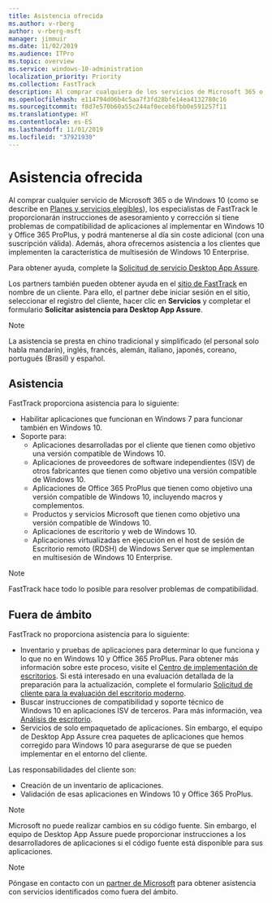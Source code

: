 ```yaml
---
title: Asistencia ofrecida
ms.author: v-rberg
author: v-rberg-msft
manager: jimmuir
ms.date: 11/02/2019
ms.audience: ITPro
ms.topic: overview
ms.service: windows-10-administration
localization_priority: Priority
ms.collection: FastTrack
description: Al comprar cualquiera de los servicios de Microsoft 365 o de Windows 10, los especialistas de FastTrack le proporcionarán ayuda con el asesoramiento y la corrección para implementar en Windows 10 y Office 365 ProPlus y mantenerse al día sin costo adicional (con una suscripción válida).
ms.openlocfilehash: e114794d06b4c5aa7f3fd28bfe14ea4132780c16
ms.sourcegitcommit: f8d7e570b60a55c244af0eceb6fbb0e591257f11
ms.translationtype: HT
ms.contentlocale: es-ES
ms.lasthandoff: 11/01/2019
ms.locfileid: "37921930"
---
```

# <a name="assistance-offered"></a>Asistencia ofrecida  

Al comprar cualquier servicio de Microsoft 365 o de Windows 10 (como se describe en [Planes y servicios elegibles](M365-eligible-services-and-plans.md)), los especialistas de FastTrack le proporcionarán instrucciones de asesoramiento y corrección si tiene problemas de compatibilidad de aplicaciones al implementar en Windows 10 y Office 365 ProPlus, y podrá mantenerse al día sin coste adicional (con una suscripción válida). Además, ahora ofrecemos asistencia a los clientes que implementen la característica de multisesión de Windows 10 Enterprise.

Para obtener ayuda, complete la [Solicitud de servicio Desktop App Assure](https://go.microsoft.com/fwlink/?linkid=2022721).

Los partners también pueden obtener ayuda en el [sitio de FastTrack](https://go.microsoft.com/fwlink/?linkid=780698) en nombre de un cliente. Para ello, el partner debe iniciar sesión en el sitio, seleccionar el registro del cliente, hacer clic en **Servicios** y completar el formulario **Solicitar asistencia para Desktop App Assure**.

> [!NOTE]
> La asistencia se presta en chino tradicional y simplificado (el personal solo habla mandarín), inglés, francés, alemán, italiano, japonés, coreano, portugués (Brasil) y español. 

## <a name="assistance"></a>Asistencia

FastTrack proporciona asistencia para lo siguiente:
- Habilitar aplicaciones que funcionan en Windows 7 para funcionar también en Windows 10.
- Soporte para:
    - Aplicaciones desarrolladas por el cliente que tienen como objetivo una versión compatible de Windows 10.
    - Aplicaciones de proveedores de software independientes (ISV) de otros fabricantes que tienen como objetivo una versión compatible de Windows 10.
    - Aplicaciones de Office 365 ProPlus que tienen como objetivo una versión compatible de Windows 10, incluyendo macros y complementos.
    - Productos y servicios Microsoft que tienen como objetivo una versión compatible de Windows 10.
    - Aplicaciones de escritorio y web de Windows 10.
    - Aplicaciones virtualizadas en ejecución en el host de sesión de Escritorio remoto (RDSH) de Windows Server que se implementan en multisesión de Windows 10 Enterprise.

> [!NOTE]
> FastTrack hace todo lo posible para resolver problemas de compatibilidad. 

## <a name="out-of-scope"></a>Fuera de ámbito

FastTrack no proporciona asistencia para lo siguiente:
- Inventario y pruebas de aplicaciones para determinar lo que funciona y lo que no en Windows 10 y Office 365 ProPlus. Para obtener más información sobre este proceso, visite el [Centro de implementación de escritorios](https://go.microsoft.com/fwlink/?linkid=2080140). Si está interesado en una evaluación detallada de la preparación para la actualización, complete el formulario [Solicitud de cliente para la evaluación del escritorio moderno](https://go.microsoft.com/fwlink/?linkid=2053818).
- Buscar instrucciones de compatibilidad y soporte técnico de Windows 10 en aplicaciones ISV de terceros. Para más información, vea [Análisis de escritorio](https://docs.microsoft.com/es-ES/sccm/desktop-analytics/overview).
- Servicios de solo empaquetado de aplicaciones. Sin embargo, el equipo de Desktop App Assure crea paquetes de aplicaciones que hemos corregido para Windows 10 para asegurarse de que se pueden implementar en el entorno del cliente.

Las responsabilidades del cliente son:
- Creación de un inventario de aplicaciones.
- Validación de esas aplicaciones en Windows 10 y Office 365 ProPlus.

> [!NOTE]
> Microsoft no puede realizar cambios en su código fuente. Sin embargo, el equipo de Desktop App Assure puede proporcionar instrucciones a los desarrolladores de aplicaciones si el código fuente está disponible para sus aplicaciones.

> [!NOTE]
> Póngase en contacto con un [partner de Microsoft](https://go.microsoft.com/fwlink/?linkid=2080150) para obtener asistencia con servicios identificados como fuera del ámbito.
